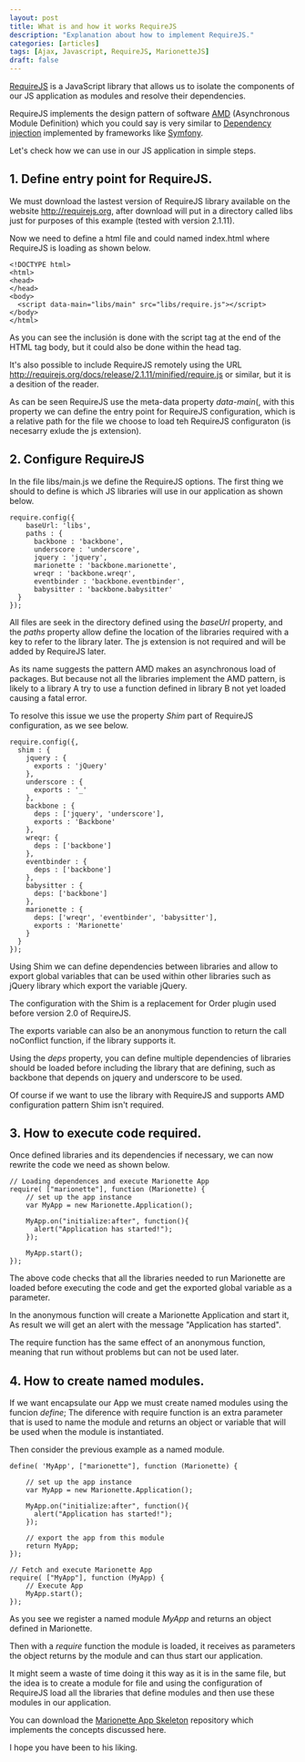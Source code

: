 ```yaml
---
layout: post
title: What is and how it works RequireJS
description: "Explanation about how to implement RequireJS."
categories: [articles]
tags: [Ajax, Javascript, RequireJS, MarionetteJS]
draft: false
---
```


<a target="_blank" href="http://requirejs.org/">RequireJS</a> is a JavaScript library that allows us to isolate the components of our JS application as modules and resolve their dependencies.

RequireJS implements the design pattern of software <a target="_blank" href="http://en.wikipedia.org/wiki/Asynchronous_module_definition">AMD</a> (Asynchronous Module Definition) which you could say is very similar to <a target="_blank" href="http://en.wikipedia.org/wiki/Dependency_injection">Dependency injection</a> implemented by frameworks like <a target="_blank" href="http://symfony.com/">Symfony</a>.

Let's check how we can use in our JS application in simple steps.

## 1. Define entry point for RequireJS.

We must download the lastest version of RequireJS library available on the website <a target="_blank" href="http://requirejs.org">http://requirejs.org</a>, after download will put in a directory called libs just for purposes of this example (tested with version 2.1.11).

Now we need to  define a html file and could named index.html where RequireJS is loading as shown below.

````
<!DOCTYPE html>
<html>
<head>
</head>
<body>
  <script data-main="libs/main" src="libs/require.js"></script>
</body>
</html>
````

As you can see the inclusión is done with the script tag at the end of the HTML tag body, but it could also be done within the head tag.

It's also possible to include RequireJS remotely using the URL <a target="_blank" href="http://requirejs.org/docs/release/2.1.11/minified/require.js">http://requirejs.org/docs/release/2.1.11/minified/require.js</a> or similar, but it is a desition of the reader.

As can be seen RequireJS  use the meta-data property *data-main*(, with this property we can define the entry point for RequireJS configuration, which is a relative path for the file we choose to load teh RequireJS configuraton (is necesarry exlude the js extension).

## 2. Configure RequireJS

In the file libs/main.js we define the RequireJS options. The first thing we should to define is which JS libraries will use in our application as shown below.

````
require.config({
    baseUrl: 'libs',
    paths : {
      backbone : 'backbone',
      underscore : 'underscore',
      jquery : 'jquery',
      marionette : 'backbone.marionette',
      wreqr : 'backbone.wreqr',
      eventbinder : 'backbone.eventbinder',
      babysitter : 'backbone.babysitter'
  }
});
````
All files are seek in the directory defined using the *baseUrl* property, and the *paths* property allow define the location of the libraries required with a key to refer to the library later. The js extension is not required and will be added by RequireJS later.

As its name suggests the pattern AMD makes an asynchronous load of packages. But because not all the libraries implement the AMD pattern, is likely to a library A try to use a function defined in library B not yet loaded causing a fatal error.

To resolve this issue we use the property *Shim* part of  RequireJS configuration, as we see below.

````
require.config({,
  shim : {
    jquery : {
      exports : 'jQuery'
    },
    underscore : {
      exports : '_'
    },
    backbone : {
      deps : ['jquery', 'underscore'],
      exports : 'Backbone'
    },
    wreqr: {
      deps : ['backbone']
    },
    eventbinder : {
      deps : ['backbone']
    },
    babysitter : {
      deps: ['backbone']
    },
    marionette : {
      deps: ['wreqr', 'eventbinder', 'babysitter'],
      exports : 'Marionette'
    }
  }
});
````

Using Shim we can define dependencies between libraries and allow to export global variables that can be used within other libraries such as jQuery library which  export  the variable jQuery.

The configuration with the Shim is a replacement for Order plugin used before version 2.0 of RequireJS.

The exports variable can also be an anonymous function to return the call noConflict function, if the library supports it.

Using the *deps* property, you can define multiple dependencies of libraries should be loaded before including the library that are defining, such as backbone that depends on jquery and underscore to be used.

Of course if we want to use the library with RequireJS  and supports AMD configuration pattern Shim isn't required.

## 3. How to execute code required.

Once defined libraries and its dependencies if necessary, we can now rewrite the code we need as shown below.

````
// Loading dependences and execute Marionette App
require( ["marionette"], function (Marionette) {
    // set up the app instance
    var MyApp = new Marionette.Application();
 
    MyApp.on("initialize:after", function(){
      alert("Application has started!");
    });
 
    MyApp.start();
});
````

The above code checks that all the libraries needed to run Marionette are loaded before executing the code and get the exported global variable as a parameter.

In the anonymous function will create a Marionette Application and start it, As result we  will get an alert with the message "Application has started".

The require function has the same effect of an anonymous function, meaning that run without problems but can not be used later.

## 4. How to create named modules.

If we want encapsulate our App we must create named modules using the funcion *define*; The diference with require function is  an extra parameter that is used to name the module and returns an object or variable that will be used when the module is instantiated.

Then consider the previous example as a named module.

````
define( 'MyApp', ["marionette"], function (Marionette) {
 
    // set up the app instance
    var MyApp = new Marionette.Application();
 
    MyApp.on("initialize:after", function(){
      alert("Application has started!");
    });
 
    // export the app from this module
    return MyApp;
});
 
// Fetch and execute Marionette App
require( ["MyApp"], function (MyApp) {
    // Execute App
    MyApp.start();
});
````

As you see we register a named module *MyApp* and  returns an object defined in Marionette.

Then with a *require* function the module is loaded, it receives as parameters the object returns by the module and can thus start our application.

It might seem a waste of time doing it this way as it is in the same file, but the idea is to create a module for file and using the configuration of RequireJS load all the libraries that define modules and then use these modules in our application.

You can download the <a target="_blank" href="{{ site.url }}/projects/marionettejs_skeleton_app">Marionette App Skeleton</a> repository which implements the concepts discussed here.

I hope you have been to his liking.
